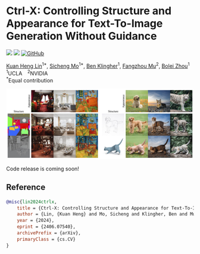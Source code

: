 # Ctrl-X: Controlling Structure and Appearance for Text-To-Image Generation Without Guidance

<a href="https://arxiv.org/abs/2406.07540"><img src="https://img.shields.io/badge/arXiv-Paper-red"></a> 
<a href="https://genforce.github.io/ctrl-x"><img src="https://img.shields.io/badge/Project-Page-yellow"></a>
[![GitHub](https://img.shields.io/github/stars/genforce/ctrl-x?style=social)](https://github.com/genforce/ctrl-x)

[Kuan Heng Lin](https://kuanhenglin.github.io)<sup>1*</sup>, [Sicheng Mo](https://sichengmo.github.io/)<sup>1*</sup>, [Ben Klingher](https://bklingher.github.io)<sup>1</sup>, [Fangzhou Mu](https://pages.cs.wisc.edu/~fmu/)<sup>2</sup>, [Bolei Zhou](https://boleizhou.github.io/)<sup>1</sup> <br>
<sup>1</sup>UCLA&emsp;<sup>2</sup>NVIDIA <br>
<sup>*</sup>Equal contribution <br>

![Ctrl-X teaser figure](docs/assets/teaser_github.jpg)

Code release is coming soon!

## Reference 

```bibtex
@misc{lin2024ctrlx,
    title = {Ctrl-X: Controlling Structure and Appearance for Text-To-Image Generation Without Guidance}, 
    author = {Lin, {Kuan Heng} and Mo, Sicheng and Klingher, Ben and Mu, Fangzhou and Zhou, Bolei},
    year = {2024},
    eprint = {2406.07540},
    archivePrefix = {arXiv},
    primaryClass = {cs.CV}
}
```
